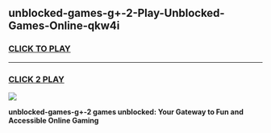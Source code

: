
## unblocked-games-g+-2-Play-Unblocked-Games-Online-qkw4i
<h3>
<a href="https://premium76.site?title=unblocked-games-g+-2&ref=25A">CLICK TO PLAY</a></h3>
<hr>

<h3>
<a href="https://premium76.site?title=unblocked-games-g+-2&ref=25A">CLICK 2 PLAY</a>
  
</h3>

<a href="https://premium76.site?title=unblocked-games-g+-2&ref=25A"><img src="https://clearcache.store/games.png"></a>


**unblocked-games-g+-2 games unblocked: Your Gateway to Fun and Accessible Online Gaming**
